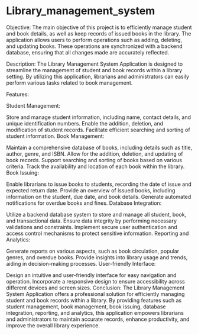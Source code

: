 # Library_management_system

Objective:
The main objective of this project is to efficiently manage student and book details, as well as keep records of issued books in the library. The application allows users to perform operations such as adding, deleting, and updating books. These operations are synchronized with a backend database, ensuring that all changes made are accurately reflected.

Description:
The Library Management System Application is designed to streamline the management of student and book records within a library setting. By utilizing this application, librarians and administrators can easily perform various tasks related to book management.

Features:

Student Management:

Store and manage student information, including name, contact details, and unique identification numbers.
Enable the addition, deletion, and modification of student records.
Facilitate efficient searching and sorting of student information.
Book Management:

Maintain a comprehensive database of books, including details such as title, author, genre, and ISBN.
Allow for the addition, deletion, and updating of book records.
Support searching and sorting of books based on various criteria.
Track the availability and location of each book within the library.
Book Issuing:

Enable librarians to issue books to students, recording the date of issue and expected return date.
Provide an overview of issued books, including information on the student, due date, and book details.
Generate automated notifications for overdue books and fines.
Database Integration:

Utilize a backend database system to store and manage all student, book, and transactional data.
Ensure data integrity by performing necessary validations and constraints.
Implement secure user authentication and access control mechanisms to protect sensitive information.
Reporting and Analytics:

Generate reports on various aspects, such as book circulation, popular genres, and overdue books.
Provide insights into library usage and trends, aiding in decision-making processes.
User-friendly Interface:

Design an intuitive and user-friendly interface for easy navigation and operation.
Incorporate a responsive design to ensure accessibility across different devices and screen sizes.
Conclusion:
The Library Management System Application offers a professional solution for efficiently managing student and book records within a library. By providing features such as student management, book management, book issuing, database integration, reporting, and analytics, this application empowers librarians and administrators to maintain accurate records, enhance productivity, and improve the overall library experience.
